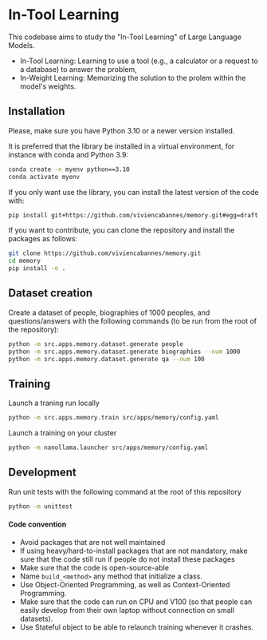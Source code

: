 # In-Tool Learning
This codebase aims to study the "In-Tool Learning" of Large Language Models.

- In-Tool Learning: Learning to use a tool (e.g., a calculator or a request to a database) to answer the problem,
- In-Weight Learning: Memorizing the solution to the prolem within the model's weights.

## Installation
Please, make sure you have Python 3.10 or a newer version installed.

It is preferred that the library be installed in a virtual environment, for instance with conda and Python 3.9:
```bash
conda create -n myenv python==3.10
conda activate myenv
```

If you only want use the library, you can install the latest version of the code with:
```bash
pip install git+https://github.com/viviencabannes/memory.git#egg=draft
```

If you want to contribute, you can clone the repository and install the packages as follows:
```bash
git clone https://github.com/viviencabannes/memory.git
cd memory
pip install -e .
```

## Dataset creation
Create a dataset of people, biographies of 1000 peoples, and questions/answers with the following commands (to be run from the root of the repository):
```bash
python -m src.apps.memory.dataset.generate people
python -m src.apps.memory.dataset.generate biographies --num 1000
python -m src.apps.memory.dataset.generate qa --num 100
```

## Training
Launch a traning run locally
```bash
python -m src.apps.memory.train src/apps/memory/config.yaml
```
Launch a training on your cluster
```bash
python -m nanollama.launcher src/apps/memory/config.yaml
```

## Development
Run unit tests with the following command at the root of this repository
```bash
python -m unittest
```

#### Code convention
- Avoid packages that are not well maintained
- If using heavy/hard-to-install packages that are not mandatory, make sure that the code still run if people do not install these packages
- Make sure that the code is open-source-able
- Name `build_<method>` any method that initialize a class.
- Use Object-Oriented Programming, as well as Context-Oriented Programming.
- Make sure that the code can run on CPU and V100 (so that people can easily develop from their own laptop without connection on small datasets).
 - Use Stateful object to be able to relaunch training whenever it crashes.

